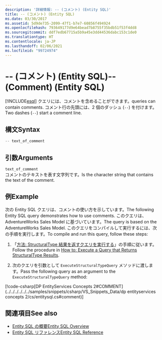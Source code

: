 ```yaml
---
description: '詳細情報: -- (コメント) (Entity SQL)'
title: -- (コメント) (Entity SQL)
ms.date: 03/30/2017
ms.assetid: 5d9de735-2099-47f1-b7e7-60856f494924
ms.openlocfilehash: 793649177d9e64bead7b8755f35bdb51f53f4dd8
ms.sourcegitcommit: ddf7edb67715a5b9a45e3dd44536dabc153c1de0
ms.translationtype: HT
ms.contentlocale: ja-JP
ms.lasthandoff: 02/06/2021
ms.locfileid: "99724974"
---
```

# <a name="---comment-entity-sql"></a><span data-ttu-id="ce80f-103">-- (コメント) (Entity SQL)</span><span class="sxs-lookup"><span data-stu-id="ce80f-103">-- (Comment) (Entity SQL)</span></span>

[!INCLUDE[esql](../../../../../../includes/esql-md.md)] <span data-ttu-id="ce80f-104">クエリには、コメントを含めることができます。</span><span class="sxs-lookup"><span data-stu-id="ce80f-104">queries can contain comments.</span></span> <span data-ttu-id="ce80f-105">コメント行の先頭には、2 個のダッシュ (`--`) を付けます。</span><span class="sxs-lookup"><span data-stu-id="ce80f-105">Two dashes (`--`) start a comment line.</span></span>  
  
## <a name="syntax"></a><span data-ttu-id="ce80f-106">構文</span><span class="sxs-lookup"><span data-stu-id="ce80f-106">Syntax</span></span>  
  
```csharp  
-- text_of_comment  
```  
  
## <a name="arguments"></a><span data-ttu-id="ce80f-107">引数</span><span class="sxs-lookup"><span data-stu-id="ce80f-107">Arguments</span></span>  

 `text_of_comment`  
 <span data-ttu-id="ce80f-108">コメントのテキストを表す文字列です。</span><span class="sxs-lookup"><span data-stu-id="ce80f-108">Is the character string that contains the text of the comment.</span></span>  
  
## <a name="example"></a><span data-ttu-id="ce80f-109">例</span><span class="sxs-lookup"><span data-stu-id="ce80f-109">Example</span></span>  

 <span data-ttu-id="ce80f-110">次の Entity SQL クエリは、コメントの使い方を示しています。</span><span class="sxs-lookup"><span data-stu-id="ce80f-110">The following Entity SQL query demonstrates how to use comments.</span></span> <span data-ttu-id="ce80f-111">このクエリは、AdventureWorks Sales Model に基づいています。</span><span class="sxs-lookup"><span data-stu-id="ce80f-111">The query is based on the AdventureWorks Sales Model.</span></span> <span data-ttu-id="ce80f-112">このクエリをコンパイルして実行するには、次の手順を実行します。</span><span class="sxs-lookup"><span data-stu-id="ce80f-112">To compile and run this query, follow these steps:</span></span>  
  
1. <span data-ttu-id="ce80f-113">「[方法: StructuralType 結果を返すクエリを実行する](../how-to-execute-a-query-that-returns-structuraltype-results.md)」の手順に従います。</span><span class="sxs-lookup"><span data-stu-id="ce80f-113">Follow the procedure in [How to: Execute a Query that Returns StructuralType Results](../how-to-execute-a-query-that-returns-structuraltype-results.md).</span></span>  
  
2. <span data-ttu-id="ce80f-114">次のクエリを引数として `ExecuteStructuralTypeQuery` メソッドに渡します。</span><span class="sxs-lookup"><span data-stu-id="ce80f-114">Pass the following query as an argument to the `ExecuteStructuralTypeQuery` method:</span></span>  
  
 [!code-csharp[DP EntityServices Concepts 2#COMMENT](../../../../../../samples/snippets/csharp/VS_Snippets_Data/dp entityservices concepts 2/cs/entitysql.cs#comment)]  
  
## <a name="see-also"></a><span data-ttu-id="ce80f-115">関連項目</span><span class="sxs-lookup"><span data-stu-id="ce80f-115">See also</span></span>

- [<span data-ttu-id="ce80f-116">Entity SQL の概要</span><span class="sxs-lookup"><span data-stu-id="ce80f-116">Entity SQL Overview</span></span>](entity-sql-overview.md)
- [<span data-ttu-id="ce80f-117">Entity SQL リファレンス</span><span class="sxs-lookup"><span data-stu-id="ce80f-117">Entity SQL Reference</span></span>](entity-sql-reference.md)
